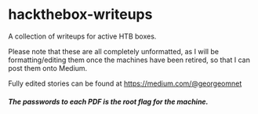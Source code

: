 # hackthebox-writeups
A collection of writeups for active HTB boxes.

Please note that these are all completely unformatted, as I will be formatting/editing them once the machines have been retired, so that I can post them onto Medium.

Fully edited stories can be found at https://medium.com/@georgeomnet

##### The passwords to each PDF is the root flag for the machine.
